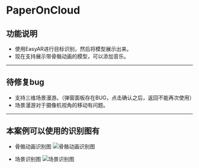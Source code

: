 # PaperOnCloud
## 功能说明
- 使用EasyAR进行目标识别，然后将模型展示出来。
- 现在支持展示带骨骼动画的模型，可以添加音乐。
---
## 待修复bug
- 支持三维场景漫游。（弹窗面板存在BUG，点击确认之后，返回不能再次使用）
- 场景漫游对于摄像机视角的移动有问题。
---
## 本案例可以使用的识别图有
- 骨骼动画识别图
![骨骼动画识别图]()

- 场景识别图
![场景识别图]()
